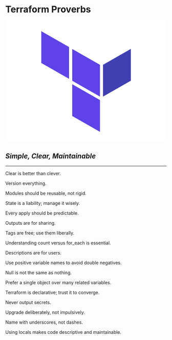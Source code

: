 # Terraform Proverbs

![terraform_logo](../static/img/terraform-logo.png)

## _Simple, Clear, Maintainable_

---

Clear is better than clever.

Version everything.

Modules should be reusable, not rigid.

State is a liability; manage it wisely.

Every apply should be predictable.

Outputs are for sharing.

Tags are free; use them liberally.

Understanding count versus for_each is essential.

Descriptions are for users.

Use positive variable names to avoid double negatives.

Null is not the same as nothing.

Prefer a single object over many related variables.

Terraform is declarative; trust it to converge.

Never output secrets.

Upgrade deliberately, not impulsively.

Name with underscores, not dashes.

Using locals makes code descriptive and maintainable.

